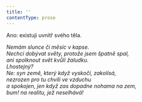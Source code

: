 ```yaml
---
title: ''
contentType: prose
---
```


Ano: existuji uvnitř svého těla.

_Nemám slunce či měsíc v kapse.  
Nechci dobývat světy, protože jsem špatně spal,  
ani spolknout svět kvůli žaludku.  
Lhostejný?  
Ne: syn země, který když vyskočí, zakolísá,  
nezrozen pro tu chvíli ve vzduchu  
a spokojen, jen když zas dopadne nohama na zem,  
bum! na realitu, jež neselhává!_
